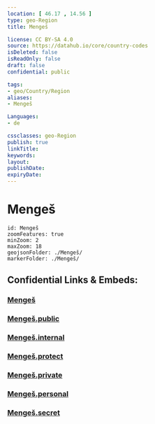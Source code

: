 ```yaml
---
location: [ 46.17 , 14.56 ] 
type: geo-Region
title: Mengeš

license: CC BY-SA 4.0
source: https://datahub.io/core/country-codes
isDeleted: false
isReadOnly: false
draft: false
confidential: public

tags:
- geo/Country/Region
aliases:
- Mengeš

Languages:
- de

cssclasses: geo-Region
publish: true
linkTitle: 
keywords: 
layout: 
publishDate: 
expiryDate: 
---
```


# Mengeš

```leaflet
id: Mengeš
zoomFeatures: true 
minZoom: 2 
maxZoom: 18
geojsonFolder: ./Mengeš/
markerFolder: ./Mengeš/
```


## Confidential Links & Embeds: 

### [Mengeš](/_Standards/Earth/Continent/Europe/Europe~Central/Slovenia/Regions~Slovenia/Osrednje_slovenska/counties~Osrednjeslovenska/Mengeš.md) 

### [Mengeš.public](/_public/Earth/Continent/Europe/Europe~Central/Slovenia/Regions~Slovenia/Osrednje_slovenska/counties~Osrednjeslovenska/Mengeš.public.md) 

### [Mengeš.internal](/_internal/Earth/Continent/Europe/Europe~Central/Slovenia/Regions~Slovenia/Osrednje_slovenska/counties~Osrednjeslovenska/Mengeš.internal.md) 

### [Mengeš.protect](/_protect/Earth/Continent/Europe/Europe~Central/Slovenia/Regions~Slovenia/Osrednje_slovenska/counties~Osrednjeslovenska/Mengeš.protect.md) 

### [Mengeš.private](/_private/Earth/Continent/Europe/Europe~Central/Slovenia/Regions~Slovenia/Osrednje_slovenska/counties~Osrednjeslovenska/Mengeš.private.md) 

### [Mengeš.personal](/_personal/Earth/Continent/Europe/Europe~Central/Slovenia/Regions~Slovenia/Osrednje_slovenska/counties~Osrednjeslovenska/Mengeš.personal.md) 

### [Mengeš.secret](/_secret/Earth/Continent/Europe/Europe~Central/Slovenia/Regions~Slovenia/Osrednje_slovenska/counties~Osrednjeslovenska/Mengeš.secret.md)

